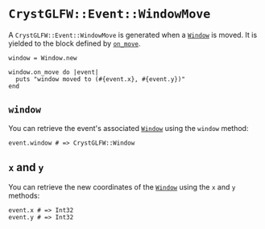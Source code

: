 # `CrystGLFW::Event::WindowMove`

A `CrystGLFW::Event::WindowMove` is generated when a [`Window`](/deep-dive/window.md) is moved. It is yielded to the block defined by [`on_move`](/deep-dive/window/callbacks/on-move.md).

```crystal
window = Window.new

window.on_move do |event|
  puts "window moved to (#{event.x}, #{event.y})"
end
```

## `window`

You can retrieve the event's associated [`Window`](/deep-dive/window.md) using the `window` method:

```crystal
event.window # => CrystGLFW::Window
```

## `x` and `y`

You can retrieve the new coordinates of the [`Window`](/deep-dive/window.md) using the `x` and `y` methods:

```crystal
event.x # => Int32
event.y # => Int32
```